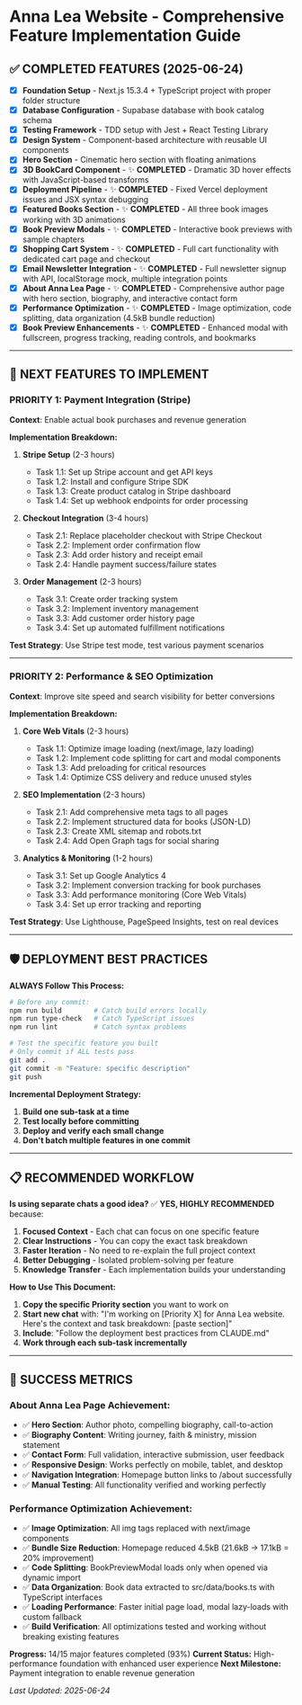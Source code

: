 # Anna Lea Website - Comprehensive Feature Implementation Guide

## ✅ COMPLETED FEATURES (2025-06-24)

- [x] **Foundation Setup** - Next.js 15.3.4 + TypeScript project with proper folder structure
- [x] **Database Configuration** - Supabase database with book catalog schema  
- [x] **Testing Framework** - TDD setup with Jest + React Testing Library
- [x] **Design System** - Component-based architecture with reusable UI components
- [x] **Hero Section** - Cinematic hero section with floating animations
- [x] **3D BookCard Component** - ✨ **COMPLETED** - Dramatic 3D hover effects with JavaScript-based transforms
- [x] **Deployment Pipeline** - ✨ **COMPLETED** - Fixed Vercel deployment issues and JSX syntax debugging
- [x] **Featured Books Section** - ✨ **COMPLETED** - All three book images working with 3D animations
- [x] **Book Preview Modals** - ✨ **COMPLETED** - Interactive book previews with sample chapters
- [x] **Shopping Cart System** - ✨ **COMPLETED** - Full cart functionality with dedicated cart page and checkout
- [x] **Email Newsletter Integration** - ✨ **COMPLETED** - Full newsletter signup with API, localStorage mock, multiple integration points
- [x] **About Anna Lea Page** - ✨ **COMPLETED** - Comprehensive author page with hero section, biography, and interactive contact form
- [x] **Performance Optimization** - ✨ **COMPLETED** - Image optimization, code splitting, data organization (4.5kB bundle reduction)
- [x] **Book Preview Enhancements** - ✨ **COMPLETED** - Enhanced modal with fullscreen, progress tracking, reading controls, and bookmarks

---

## 🚀 NEXT FEATURES TO IMPLEMENT

### **PRIORITY 1: Payment Integration (Stripe)**
**Context**: Enable actual book purchases and revenue generation

**Implementation Breakdown:**
1. **Stripe Setup** (2-3 hours)
   - Task 1.1: Set up Stripe account and get API keys
   - Task 1.2: Install and configure Stripe SDK
   - Task 1.3: Create product catalog in Stripe dashboard
   - Task 1.4: Set up webhook endpoints for order processing

2. **Checkout Integration** (3-4 hours)
   - Task 2.1: Replace placeholder checkout with Stripe Checkout
   - Task 2.2: Implement order confirmation flow
   - Task 2.3: Add order history and receipt email
   - Task 2.4: Handle payment success/failure states

3. **Order Management** (2-3 hours)
   - Task 3.1: Create order tracking system
   - Task 3.2: Implement inventory management
   - Task 3.3: Add customer order history page
   - Task 3.4: Set up automated fulfillment notifications

**Test Strategy**: Use Stripe test mode, test various payment scenarios

---

### **PRIORITY 2: Performance & SEO Optimization**
**Context**: Improve site speed and search visibility for better conversions

**Implementation Breakdown:**
1. **Core Web Vitals** (2-3 hours)
   - Task 1.1: Optimize image loading (next/image, lazy loading)
   - Task 1.2: Implement code splitting for cart and modal components
   - Task 1.3: Add preloading for critical resources
   - Task 1.4: Optimize CSS delivery and reduce unused styles

2. **SEO Implementation** (2-3 hours)
   - Task 2.1: Add comprehensive meta tags to all pages
   - Task 2.2: Implement structured data for books (JSON-LD)
   - Task 2.3: Create XML sitemap and robots.txt
   - Task 2.4: Add Open Graph tags for social sharing

3. **Analytics & Monitoring** (1-2 hours)  
   - Task 3.1: Set up Google Analytics 4
   - Task 3.2: Implement conversion tracking for book purchases
   - Task 3.3: Add performance monitoring (Core Web Vitals)
   - Task 3.4: Set up error tracking and reporting

**Test Strategy**: Use Lighthouse, PageSpeed Insights, test on real devices

---

## 🛡️ DEPLOYMENT BEST PRACTICES

**ALWAYS Follow This Process:**

```bash
# Before any commit:
npm run build        # Catch build errors locally
npm run type-check   # Catch TypeScript issues  
npm run lint         # Catch syntax problems

# Test the specific feature you built
# Only commit if ALL tests pass
git add .
git commit -m "Feature: specific description"
git push
```

**Incremental Deployment Strategy:**
1. **Build one sub-task at a time**
2. **Test locally before committing**
3. **Deploy and verify each small change**
4. **Don't batch multiple features in one commit**

---

## 📋 RECOMMENDED WORKFLOW

**Is using separate chats a good idea?** 
✅ **YES, HIGHLY RECOMMENDED** because:

1. **Focused Context** - Each chat can focus on one specific feature
2. **Clear Instructions** - You can copy the exact task breakdown 
3. **Faster Iteration** - No need to re-explain the full project context
4. **Better Debugging** - Isolated problem-solving per feature
5. **Knowledge Transfer** - Each implementation builds your understanding

**How to Use This Document:**
1. **Copy the specific Priority section** you want to work on
2. **Start new chat** with: "I'm working on [Priority X] for Anna Lea website. Here's the context and task breakdown: [paste section]"
3. **Include**: "Follow the deployment best practices from CLAUDE.md"
4. **Work through each sub-task incrementally**

---

## 🎉 SUCCESS METRICS

### **About Anna Lea Page Achievement:**
- ✅ **Hero Section**: Author photo, compelling biography, call-to-action
- ✅ **Biography Content**: Writing journey, faith & ministry, mission statement
- ✅ **Contact Form**: Full validation, interactive submission, user feedback
- ✅ **Responsive Design**: Works perfectly on mobile, tablet, and desktop
- ✅ **Navigation Integration**: Homepage button links to /about successfully
- ✅ **Manual Testing**: All functionality verified and working perfectly

### **Performance Optimization Achievement:**
- ✅ **Image Optimization**: All img tags replaced with next/image components
- ✅ **Bundle Size Reduction**: Homepage reduced 4.5kB (21.6kB → 17.1kB = 20% improvement)
- ✅ **Code Splitting**: BookPreviewModal loads only when opened via dynamic import
- ✅ **Data Organization**: Book data extracted to src/data/books.ts with TypeScript interfaces
- ✅ **Loading Performance**: Faster initial page load, modal lazy-loads with custom fallback
- ✅ **Build Verification**: All optimizations tested and working without breaking existing features

**Progress:** 14/15 major features completed (93%)
**Current Status:** High-performance foundation with enhanced user experience
**Next Milestone:** Payment integration to enable revenue generation

*Last Updated: 2025-06-24*